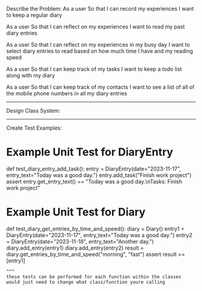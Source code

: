 Describe the Problem:
As a user
So that I can record my experiences
I want to keep a regular diary

As a user
So that I can reflect on my experiences
I want to read my past diary entries

As a user
So that I can reflect on my experiences in my busy day
I want to select diary entries to read based on how much time I have and my reading speed

As a user
So that I can keep track of my tasks
I want to keep a todo list along with my diary

As a user
So that I can keep track of my contacts
I want to see a list of all of the mobile phone numbers in all my diary entries

-------------
Design Class System:


-------------
Create Test Examples:

# Example Unit Test for DiaryEntry
def test_diary_entry_add_task():
    entry = DiaryEntry(date="2023-11-17", entry_text="Today was a good day.")
    entry.add_task("Finish work project")
    assert entry.get_entry_text() == "Today was a good day.\nTasks: Finish work project"
# Example Unit Test for Diary
def test_diary_get_entries_by_time_and_speed():
    diary = Diary()
    entry1 = DiaryEntry(date="2023-11-17", entry_text="Today was a good day.")
    entry2 = DiaryEntry(date="2023-11-18", entry_text="Another day.")
    diary.add_entry(entry1)
    diary.add_entry(entry2)
    result = diary.get_entries_by_time_and_speed("morning", "fast")
    assert result == [entry1]

    ^^^
    these tests can be performed for each function within the classes
    would just need to change what class/function youre calling
